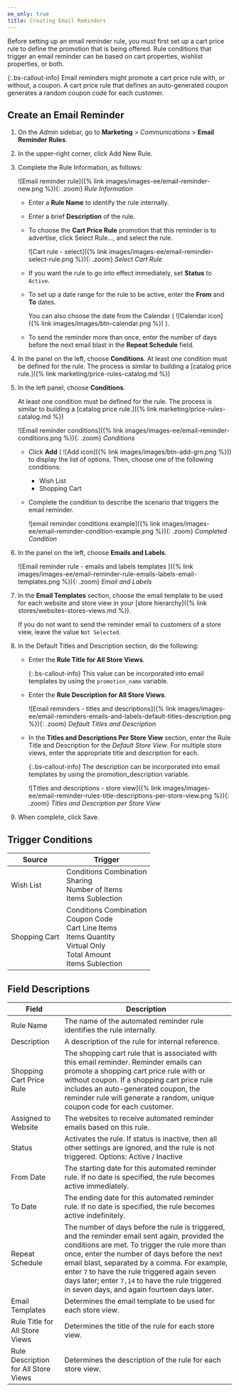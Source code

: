 ```yaml
---
ee_only: true
title: Creating Email Reminders
---
```


Before setting up an email reminder rule, you must first set up a cart price rule to define the promotion that is being offered. Rule conditions that trigger an email reminder can be based on cart properties, wishlist properties, or both.

{:.bs-callout-info}
Email reminders might promote a cart price rule with, or without, a coupon. A cart price rule that defines an auto-generated coupon generates a random coupon code for each customer.

## Create an Email Reminder

1. On the _Admin_ sidebar, go to **Marketing** > _Communications_ > **Email Reminder Rules**.

1. In the upper-right corner, click <span class="btn">Add New Rule</span>.

1. Complete the Rule Information, as follows:

    ![Email reminder rule]({% link images/images-ee/email-reminder-new.png %}){: .zoom}
    _Rule Information_

   - Enter a **Rule Name** to identify the rule internally.

   - Enter a brief **Description** of the rule.

   - To choose the **Cart Price Rule** promotion that this reminder is to advertise, click <span class="btn">Select Rule…</span>, and select the rule.

        ![Cart rule - select]({% link images/images-ee/email-reminder-select-rule.png %}){: .zoom}
        _Select Cart Rule_

   - If you want the rule to go into effect immediately, set **Status** to `Active`.

   - To set up a date range for the rule to be active, enter the **From** and **To** dates.

        You can also choose the date from the Calendar ( ![Calendar icon]({% link images/images/btn-calendar.png %}) ).

   - To send the reminder more than once, enter the number of days before the next email blast in the **Repeat Schedule** field.

1. In the panel on the left, choose **Conditions**. At least one condition must be defined for the rule. The process is similar to building a [catalog price rule.]({% link marketing/price-rules-catalog.md %})

1. In the left panel, choose **Conditions**.

    At least one condition must be defined for the rule. The process is similar to building a [catalog price rule.]({% link marketing/price-rules-catalog.md %})

    ![Email reminder conditions]({% link images/images-ee/email-reminder-conditions.png %}){: .zoom}
    _Conditions_

   - Click **Add** ( ![Add icon]({% link images/images/btn-add-grn.png %})) to display the list of options. Then, choose one of the following conditions:

      - Wish List
      - Shopping Cart

   - Complete the condition to describe the scenario that triggers the email reminder.

      ![email reminder conditions example]({% link images/images-ee/email-reminder-condition-example.png %}){: .zoom}
      _Completed Condition_

1. In the panel on the left, choose **Emails and Labels**.

    ![Email reminder rule - emails and labels templates ]({% link images/images-ee/email-reminder-rule-emails-labels-email-templates.png %}){: .zoom}
    _Email and Labels_

1. In the **Email Templates** section, choose the email template to be used for each website and store view in your [store hierarchy]({% link stores/websites-stores-views.md %}).

    If you do not want to send the reminder email to customers of a store view, leave the value `Not Selected`.

1. In the Default Titles and Description section, do the following:

   - Enter the **Rule Title for All Store Views**.

        {:.bs-callout-info}
        This value can be incorporated into email templates by using the `promotion_name` variable.

   - Enter the **Rule Description for All Store Views**.

        ![Email reminders - titles and descriptions]({% link images/images-ee/email-reminders-emails-and-labels-default-titles-description.png %}){: .zoom}
        _Default Titles and Description_

   - In the **Titles and Descriptions Per Store View** section, enter the Rule Title and Description for the _Default Store View_. For multiple store views, enter the appropriate title and description for each.

        {:.bs-callout-info}
        The description can be incorporated into email templates by using the promotion_description variable.

        ![Titles and descriptions - store view]({% link images/images-ee/email-reminder-rules-title-descriptions-per-store-view.png %}){: .zoom}
        _Titles and Description per Store View_

1. When complete, click <span class="btn">Save</span>.

## Trigger Conditions

|Source|Trigger|
|--- |--- |
|Wish List|Conditions Combination<br/>Sharing<br/>Number of Items<br/>Items Sublection|
|Shopping Cart|Conditions Combination<br/>Coupon Code<br/>Cart Line Items<br/>Items Quantity<br/>Virtual Only<br/>Total Amount<br/>Items Sublection|

## Field Descriptions

|Field|Description|
|--- |--- |
|Rule Name|The name of the automated reminder rule identifies the rule internally.|
|Description|A description of the rule for internal reference.|
|Shopping Cart Price Rule|The shopping cart rule that is associated with this email reminder. Reminder emails can promote a shopping cart price rule with or without coupon. If a shopping cart price rule includes an auto-generated coupon, the reminder rule will generate a random, unique coupon code for each customer.|
|Assigned to Website|The websites to receive automated reminder emails based on this rule.|
|Status|Activates the rule. If status is inactive, then all other settings are ignored, and the rule is not triggered. Options: Active / Inactive|
|From Date|The starting date for this automated reminder rule. If no date is specified, the rule becomes active immediately.|
|To Date|The ending date for this automated reminder rule. If no date is specified, the rule becomes active indefinitely.|
|Repeat Schedule|The number of days before the rule is triggered, and the reminder email sent again, provided the conditions are met. To trigger the rule more than once, enter the number of days before the next email blast, separated by a comma. For example, enter `7` to have the rule triggered again seven days later; enter `7,14` to have the rule triggered in seven days, and again fourteen days later.|
|Email Templates|Determines the email template to be used for each store view.|
|Rule Title for All Store Views|Determines the title of the rule for each store view.|
|Rule Description for All Store Views|Determines the description of the rule for each store view.|
